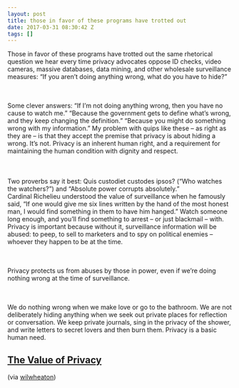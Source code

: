 ```yaml
---
layout: post
title: those in favor of these programs have trotted out
date: 2017-03-31 08:30:42 Z
tags: []
---
```

Those in favor of these programs have trotted out the same rhetorical question we hear every time privacy advocates oppose ID checks, video cameras, massive databases, data mining, and other wholesale surveillance measures: “If you aren’t doing anything wrong, what do you have to hide?”  
   
 

Some clever answers: “If I’m not doing anything wrong, then you have no cause to watch me.” “Because the government gets to define what’s wrong, and they keep changing the definition.” “Because you might do something wrong with my information.” My problem with quips like these – as right as they are – is that they accept the premise that privacy is about hiding a wrong. It’s not. Privacy is an inherent human right, and a requirement for maintaining the human condition with dignity and respect.  
   
   
   
Two proverbs say it best: Quis custodiet custodes ipsos? (“Who watches the watchers?”) and “Absolute power corrupts absolutely.”  
Cardinal Richelieu understood the value of surveillance when he famously said, “If one would give me six lines written by the hand of the most honest man, I would find something in them to have him hanged.” Watch someone long enough, and you’ll find something to arrest – or just blackmail – with. Privacy is important because without it, surveillance information will be abused: to peep, to sell to marketers and to spy on political enemies – whoever they happen to be at the time.  
   
 

Privacy protects us from abuses by those in power, even if we’re doing nothing wrong at the time of surveillance.  
   
 

We do nothing wrong when we make love or go to the bathroom. We are not deliberately hiding anything when we seek out private places for reflection or conversation. We keep private journals, sing in the privacy of the shower, and write letters to secret lovers and then burn them. Privacy is a basic human need.

[The Value of Privacy](https://www.schneier.com/blog/archives/2006/05/the_value_of_pr.html)
-------------------------------------------------------------------------------------------

(via [wilwheaton](https://wilwheaton.tumblr.com/))

